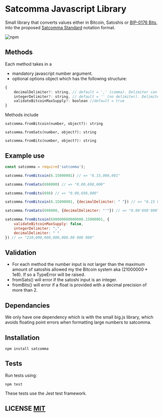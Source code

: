 # Satcomma Javascript Library
Small library that converts values either in Bitcoin, Satoshis or [BIP-0176 Bits](https://github.com/bitcoin/bips/blob/master/bip-0176.mediawiki), into the proposed [Satcomma Standard](https://medium.com/coinmonks/the-satcomma-standard-89f1e7c2aede) notation format.

![npm](https://img.shields.io/npm/v/satcomma)
## Methods
Each method takes in a 
- mandatory javascript number argument.
- optional options object which has the following structure:
```javascript
{
    decimalDelimiter?: string, // default = ',' (comma). Delimiter can be whatever you want.
    integerDelimiter?: string, // default = '' (no delimiter). Delimiter can be whatever you want.
    validateBitcoinMaxSupply?: boolean //default = true
}

```
Methods include
```
satcomma.fromBitcoin(number, object?): string
```
```
satcomma.fromSats(number, object?): string
```
```
satcomma.fromBits(number, object?): string
```

## Example use

```Javascript
const satcomma = require('satcomma');

satcomma.fromBitcoin(6.15000001) // => "6.15,000,001"

satcomma.fromSats(698000) // => "0.00,698,000"

satcomma.fromBits(698) // => "0.00,698,000"

satcomma.fromBitcoin(6.15000001, {decimalDelimiter: " "}) // => "6.15 000 001"

satcomma.fromSats(698000, {decimalDelimiter: "'"}) // => "0.00'698'000"

satcomma.fromBitcoin(698000000000000.15000001, {
    validateBitcoinMaxSupply: false, 
    integerDelimiter: ",",
    decimalDelimiter: " "
}) // => "210,000,000,000,000.00 000 000"
```

## Validation
- For each method the number input is not larger than the maximum amount of satoshis allowed my the Bitcoin system aka (21000000 * 1e8). If so a TypeError will be raised.
- fromSats() will error if the satoshi input is an integer.
- fromBits() will error if a float is provided with a decimal precision of more than 2.

## Dependancies
We only have one dependency which is with the small big.js library, which avoids floating point errors when formatting large numbers to satcomma.

## Installation

```
npm install satcomma
```

## Tests
Run tests using:

```
npm test
```
These tests use the Jest test framework.

## LICENSE [MIT](LICENSE)
